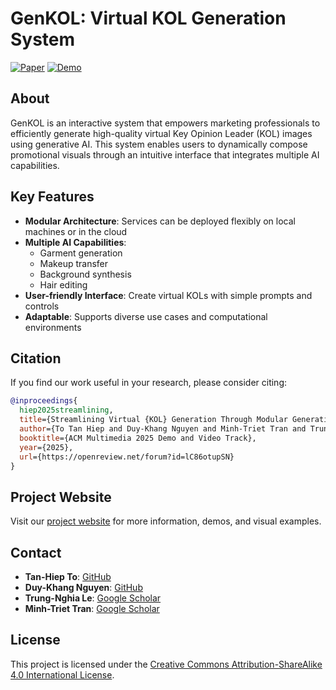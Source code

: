 # GenKOL: Virtual KOL Generation System

[![Paper](https://img.shields.io/badge/Paper-ACM%20Multimedia%202025-blue)](https://openreview.net/forum?id=lC86otupSN)
[![Demo](https://img.shields.io/badge/Demo-Available-green)](https://drive.google.com/drive/folders/1Ixlo26cPvpc6G9clRlsmvsy6fzSrQGci)

## About

GenKOL is an interactive system that empowers marketing professionals to efficiently generate high-quality virtual Key Opinion Leader (KOL) images using generative AI. This system enables users to dynamically compose promotional visuals through an intuitive interface that integrates multiple AI capabilities.

## Key Features

- **Modular Architecture**: Services can be deployed flexibly on local machines or in the cloud
- **Multiple AI Capabilities**: 
  - Garment generation
  - Makeup transfer
  - Background synthesis
  - Hair editing
- **User-friendly Interface**: Create virtual KOLs with simple prompts and controls
- **Adaptable**: Supports diverse use cases and computational environments

## Citation

If you find our work useful in your research, please consider citing:

```bibtex
@inproceedings{
  hiep2025streamlining,
  title={Streamlining Virtual {KOL} Generation Through Modular Generative {AI} Architecture},
  author={To Tan Hiep and Duy-Khang Nguyen and Minh-Triet Tran and Trung-Nghia Le},
  booktitle={ACM Multimedia 2025 Demo and Video Track},
  year={2025},
  url={https://openreview.net/forum?id=lC86otupSN}
}
```

## Project Website

Visit our [project website](https://tanhiep-to.github.io/GenKOL.github.io/) for more information, demos, and visual examples.

## Contact

- **Tan-Hiep To**: [GitHub](https://github.com/TanHiep-To)
- **Duy-Khang Nguyen**: [GitHub](https://github.com/duykhang2103)
- **Trung-Nghia Le**: [Google Scholar](https://scholar.google.com/citations?user=n8ZQzx8AAAAJ&hl=en&oi=ao)
- **Minh-Triet Tran**: [Google Scholar](https://scholar.google.com/citations?hl=en&user=lt2ATkkAAAAJ)

## License

This project is licensed under the [Creative Commons Attribution-ShareAlike 4.0 International License](http://creativecommons.org/licenses/by-sa/4.0/).
